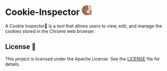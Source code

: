 # Cookie-Inspector ![Logo](cookie-editor/static/assets/icons/icon32.png)

A Cookie Inspector🔎 is a tool that allows users to view, edit, and manage the cookies stored in the Chrome web browser.

## License 🔑

This project is licensed under the Apache License. See the [LICENSE](LICENSE) file for details.
